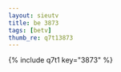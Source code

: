 ```yaml
--- 
layout: sieutv
title: be 3873
tags: [betv]
thumb_re: q7t13873
---
```

{% include q7t1 key="3873" %} 
